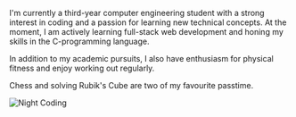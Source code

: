 I'm currently a third-year computer engineering student with a strong interest in coding and a passion for learning new technical concepts. 
At the moment, I am actively learning full-stack web development and honing my skills in the C-programming language.

In addition to my academic pursuits, I also have enthusiasm for physical fitness and enjoy working out regularly.

Chess and solving Rubik's Cube are two of my favourite passtime.

<img alt="Night Coding" src="https://media.tenor.com/2vzoVDQbE5IAAAAC/good-chess.gif" align="Center"/> 


